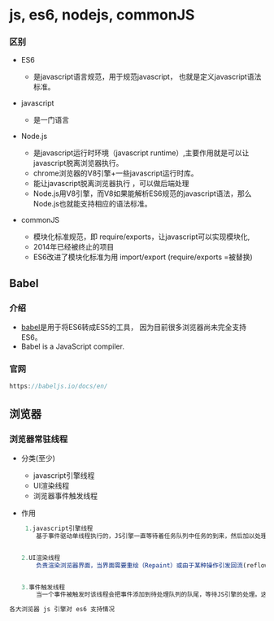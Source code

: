 # js, es6, nodejs, commonJS

### 区别

*   ES6

    *   是javascript语言规范，用于规范javascript， 也就是定义javascript语法标准。

*   javascript

    *   是一门语言

*   Node.js 

    *   是javascript运行时环境（javascript runtime）,主要作用就是可以让javascript脱离浏览器执行。
    *   chrome浏览器的V8引擎+一些javascript运行时库。
    *   能让javascript脱离浏览器执行 ，可以做后端处理
    *   Node.js用V8引擎，而V8如果能解析ES6规范的javascript语法，那么Node.js也就能支持相应的语法标准。

*   commonJS

    *   模块化标准规范，即 require/exports，让javascript可以实现模块化,
    *   2014年已经被终止的项目
    *   ES6改进了模块化标准为用 import/export (require/exports =被替换)

    

## Babel

### 介绍

*   [babel](https://links.jianshu.com/go?to=https%3A%2F%2Fbabeljs.io%2F)是用于将ES6转成ES5的工具， 因为目前很多浏览器尚未完全支持ES6。
*   Babel is a JavaScript compiler.

### 官网

```js
https://babeljs.io/docs/en/
```



## 浏览器

### 浏览器常驻线程

*   分类(至少)

    *   javascript引擎线程
    *   UI渲染线程
    *   浏览器事件触发线程

*   作用

    ```js
     1.javascript引擎线程
     	基于事件驱动单线程执行的，JS引擎一直等待着任务队列中任务的到来，然后加以处理，浏览器无论什么时候都只有一个JS线程在运行JS程序。
    
    
    2.UI渲染线程
    	负责渲染浏览器界面，当界面需要重绘（Repaint）或由于某种操作引发回流(reflow)时,该线程就会执行。但需要注意 UI渲染线程与JS引擎是互斥的，当JS引擎执行时UI线程会被挂起，UI更新会被保存在一个队列中等到JS引擎空闲时立即被执行。
    
    
    3.事件触发线程
    	当一个事件被触发时该线程会把事件添加到待处理队列的队尾，等待JS引擎的处理。这些事件可来自JavaScript引擎当前执行的代码块如setTimeOut、也可来自浏览器内核的其他线程如鼠标点击、AJAX异步请求等，但由于JS的单线程关系所有这些事件都得排队等待JS引擎处理。
    ```

    

```js
各大浏览器 js 引擎对 es6 支持情况

```







